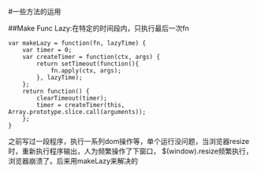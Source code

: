 #一些方法的运用

##Make Func Lazy:在特定的时间段内，只执行最后一次fn

    var makeLazy = function(fn, lazyTime) {
        var timer = 0;
        var createTimer = function(ctx, args) {
            return setTimeout(function(){
                fn.apply(ctx, args);
            }, lazyTime);
        };
        return function() {
            clearTimeout(timer);
            timer = createTimer(this, Array.prototype.slice.call(arguments));
        };
    }

之前写过一段程序，执行一系列dom操作等，单个运行没问题，当浏览器resize时，重新执行程序输出，人为频繁操作了下窗口，
$(window).resize频繁执行，浏览器崩溃了。后来用makeLazy来解决的

